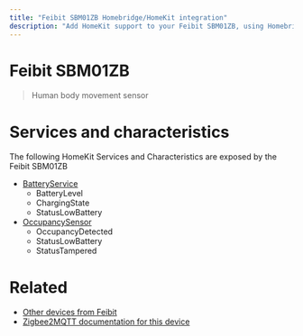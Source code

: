 ```yaml
---
title: "Feibit SBM01ZB Homebridge/HomeKit integration"
description: "Add HomeKit support to your Feibit SBM01ZB, using Homebridge, Zigbee2MQTT and homebridge-z2m."
---
```

<!---
This file has been GENERATED using src/docgen/docgen.ts
DO NOT EDIT THIS FILE MANUALLY!
-->
# Feibit SBM01ZB
> Human body movement sensor


# Services and characteristics
The following HomeKit Services and Characteristics are exposed by
the Feibit SBM01ZB

* [BatteryService](../../battery.md)
  * BatteryLevel
  * ChargingState
  * StatusLowBattery
* [OccupancySensor](../../sensors.md)
  * OccupancyDetected
  * StatusLowBattery
  * StatusTampered


# Related
* [Other devices from Feibit](../index.md#feibit)
* [Zigbee2MQTT documentation for this device](https://www.zigbee2mqtt.io/devices/SBM01ZB.html)